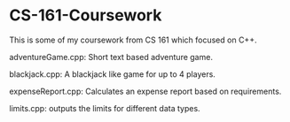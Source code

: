 # CS-161-Coursework
This is some of my coursework from CS 161 which focused on C++.

adventureGame.cpp: Short text based adventure game.

blackjack.cpp: A blackjack like game for up to 4 players.

expenseReport.cpp: Calculates an expense report based on requirements.

limits.cpp: outputs the limits for different data types.
